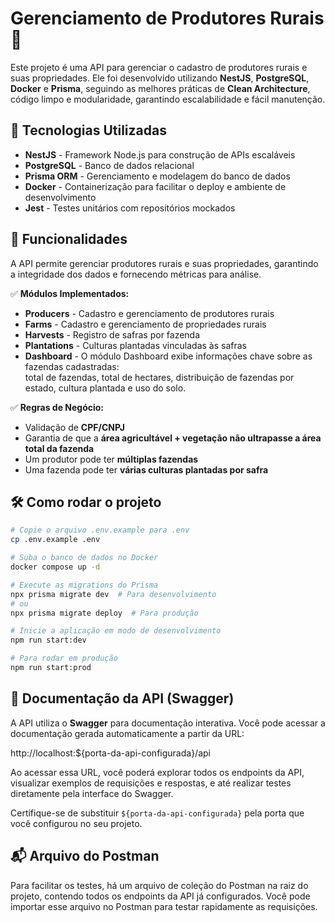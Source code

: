 # Gerenciamento de Produtores Rurais 🌱

Este projeto é uma API para gerenciar o cadastro de produtores rurais e suas propriedades. Ele foi desenvolvido utilizando **NestJS**, **PostgreSQL**, **Docker** e **Prisma**, seguindo as melhores práticas de **Clean Architecture**, código limpo e modularidade, garantindo escalabilidade e fácil manutenção.

## 🚀 Tecnologias Utilizadas

- **NestJS** - Framework Node.js para construção de APIs escaláveis
- **PostgreSQL** - Banco de dados relacional
- **Prisma ORM** - Gerenciamento e modelagem do banco de dados
- **Docker** - Containerização para facilitar o deploy e ambiente de desenvolvimento
- **Jest** - Testes unitários com repositórios mockados

## 📌 Funcionalidades

A API permite gerenciar produtores rurais e suas propriedades, garantindo a integridade dos dados e fornecendo métricas para análise.

✅ **Módulos Implementados:**

- **Producers** - Cadastro e gerenciamento de produtores rurais
- **Farms** - Cadastro e gerenciamento de propriedades rurais
- **Harvests** - Registro de safras por fazenda
- **Plantations** - Culturas plantadas vinculadas às safras
- **Dashboard** - O módulo Dashboard exibe informações chave sobre as fazendas cadastradas:  
  total de fazendas, total de hectares, distribuição de fazendas por estado, cultura plantada e uso do solo.

✅ **Regras de Negócio:**

- Validação de **CPF/CNPJ**
- Garantia de que a **área agricultável + vegetação não ultrapasse a área total da fazenda**
- Um produtor pode ter **múltiplas fazendas**
- Uma fazenda pode ter **várias culturas plantadas por safra**

## 🛠️ Como rodar o projeto

```bash
# Copie o arquivo .env.example para .env
cp .env.example .env

# Suba o banco de dados no Docker
docker compose up -d

# Execute as migrations do Prisma
npx prisma migrate dev  # Para desenvolvimento
# ou
npx prisma migrate deploy  # Para produção

# Inicie a aplicação em modo de desenvolvimento
npm run start:dev

# Para rodar em produção
npm run start:prod
```

## 📑 Documentação da API (Swagger)

A API utiliza o **Swagger** para documentação interativa. Você pode acessar a documentação gerada automaticamente a partir da URL:

http://localhost:${porta-da-api-configurada}/api

Ao acessar essa URL, você poderá explorar todos os endpoints da API, visualizar exemplos de requisições e respostas, e até realizar testes diretamente pela interface do Swagger.

Certifique-se de substituir `${porta-da-api-configurada}` pela porta que você configurou no seu projeto.

## 📬 Arquivo do Postman

Para facilitar os testes, há um arquivo de coleção do Postman na raiz do projeto, contendo todos os endpoints da API já configurados. Você pode importar esse arquivo no Postman para testar rapidamente as requisições.
